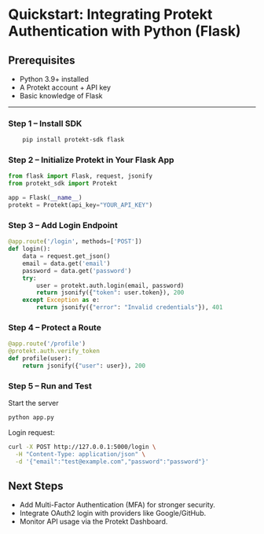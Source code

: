 # Quickstart: Integrating Protekt Authentication with Python (Flask)

## Prerequisites
- Python 3.9+ installed
- A Protekt account + API key
- Basic knowledge of Flask

---

### Step 1 – Install SDK
```bash
    pip install protekt-sdk flask
```

### Step 2 – Initialize Protekt in Your Flask App
```python
from flask import Flask, request, jsonify
from protekt_sdk import Protekt

app = Flask(__name__)
protekt = Protekt(api_key="YOUR_API_KEY")
```

### Step 3 – Add Login Endpoint
```python
@app.route('/login', methods=['POST'])
def login():
    data = request.get_json()
    email = data.get('email')
    password = data.get('password')
    try:
        user = protekt.auth.login(email, password)
        return jsonify({"token": user.token}), 200
    except Exception as e:
        return jsonify({"error": "Invalid credentials"}), 401
```

### Step 4 – Protect a Route
```python
@app.route('/profile')
@protekt.auth.verify_token
def profile(user):
    return jsonify({"user": user}), 200
```

### Step 5 – Run and Test
Start the server
```bash
python app.py
```
Login request:
```bash
curl -X POST http://127.0.0.1:5000/login \
  -H "Content-Type: application/json" \
  -d '{"email":"test@example.com","password":"password"}'
```

## Next Steps
- Add Multi-Factor Authentication (MFA) for stronger security.
- Integrate OAuth2 login with providers like Google/GitHub.
- Monitor API usage via the Protekt Dashboard.